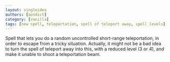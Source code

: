 ```yaml
---
layout: singleidea
authors: [aosdict]
category: [vanilla]
tags: [new spell, teleportation, spell of teleport away, spell levels]
---
```

Spell that lets you do a random uncontrolled short-range teleportation, in order to escape from a tricky situation. Actually, it might not be a bad idea to turn the spell of teleport away into this, with a reduced level (3 or 4), and make it unable to shoot a teleportation beam.
